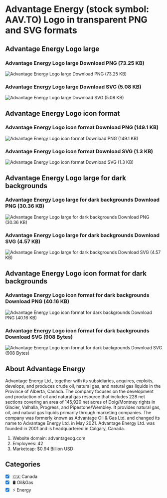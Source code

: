 # Advantage Energy (stock symbol: AAV.TO) Logo in transparent PNG and SVG formats

## Advantage Energy Logo large

### Advantage Energy Logo large Download PNG (73.25 KB)

![Advantage Energy Logo large Download PNG (73.25 KB)](/img/orig/AAV.TO_BIG-b14b0ba1.png)

### Advantage Energy Logo large Download SVG (5.08 KB)

![Advantage Energy Logo large Download SVG (5.08 KB)](/img/orig/AAV.TO_BIG-164ee524.svg)

## Advantage Energy Logo icon format

### Advantage Energy Logo icon format Download PNG (149.1 KB)

![Advantage Energy Logo icon format Download PNG (149.1 KB)](/img/orig/AAV.TO-a0c97716.png)

### Advantage Energy Logo icon format Download SVG (1.3 KB)

![Advantage Energy Logo icon format Download SVG (1.3 KB)](/img/orig/AAV.TO-eec8eec2.svg)

## Advantage Energy Logo large for dark backgrounds

### Advantage Energy Logo large for dark backgrounds Download PNG (30.36 KB)

![Advantage Energy Logo large for dark backgrounds Download PNG (30.36 KB)](/img/orig/AAV.TO_BIG.D-3a17411d.png)

### Advantage Energy Logo large for dark backgrounds Download SVG (4.57 KB)

![Advantage Energy Logo large for dark backgrounds Download SVG (4.57 KB)](/img/orig/AAV.TO_BIG.D-ed0f0775.svg)

## Advantage Energy Logo icon format for dark backgrounds

### Advantage Energy Logo icon format for dark backgrounds Download PNG (40.16 KB)

![Advantage Energy Logo icon format for dark backgrounds Download PNG (40.16 KB)](/img/orig/AAV.TO.D-240b24bc.png)

### Advantage Energy Logo icon format for dark backgrounds Download SVG (908 Bytes)

![Advantage Energy Logo icon format for dark backgrounds Download SVG (908 Bytes)](/img/orig/AAV.TO.D-d6be466b.svg)

## About Advantage Energy

Advantage Energy Ltd., together with its subsidiaries, acquires, exploits, develops, and produces crude oil, natural gas, and natural gas liquids in the Province of Alberta, Canada. The company focuses on the development and production of oil and natural gas resource that includes 228 net sections covering an area of 145,920 net acres of Doig/Montney rights in Glacier, Valhalla, Progress, and Pipestone/Wembley. It provides natural gas, oil, and natural gas liquids primarily through marketing companies. The company was formerly known as Advantage Oil & Gas Ltd. and changed its name to Advantage Energy Ltd. in May 2021. Advantage Energy Ltd. was founded in 2001 and is headquartered in Calgary, Canada.

1. Website domain: advantageog.com
2. Employees: 42
3. Marketcap: $0.94 Billion USD


## Categories
- [x] 🇨🇦 Canada
- [x] 🛢 Oil&Gas
- [x] ⚡ Energy
